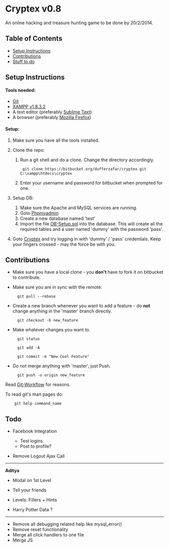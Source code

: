 # Cryptex v0.8

An online hacking and treasure hunting game to be done by 20/2/2014.

## Table of Contents

* [Setup Instructions](#markdown-header-setup-instructions)
* [Contributions](#markdown-header-contributions)
* [Stuff to do](#markdown-header-todo)

## Setup Instructions

#### Tools needed:

* [Git](http://git-scm.com/downloads) 
* [XAMPP v1.8.3.2](http://www.apachefriends.org/en/xampp.html)
* A text editor (preferably [Sublime Text](http://sublimetext.com/3))
* A browser (preferably [Mozilla Firefox](http://www.mozilla.org/en-US/firefox/new/))

#### Setup:

1. Make sure you have all the tools installed.

2. Clone the repo:
    1. Run a git shell and do a clone. Change the directory accordingly.

            git clone https://bitbucket.org/dufferzafar/cryptex.git C:\xampp\htdocs\cryptex

    2. Enter your username and password for bitbucket when prompted for one.

3. Setup DB:
    1. Make sure the Apache and MySQL services are running.
    2. Goto [Phpmyadmin](http://localhost/phpmyadmin/)
    3. Create a new database named 'test'
    4. Import the file [DB-Setup.sql](/dufferzafar/cryptex/src/master/DB-Setup.sql) into the database. This will create all the required tables and a user named 'dummy' with the password 'pass'.

4. Goto [Cryptex](http://localhost/cryptex/index.php) and try logging in with 'dummy' / 'pass' credentials. Keep your fingers crossed - may the force be with you.

## Contributions

* Make sure you have a local clone - you **don't** have to fork it on bitbucket to contribute.

* Make sure you are in sync with the remote:

        git pull --rebase

* Create a new branch whenever you want to add a feature - do **not** change anything in the 'master' branch directly.

        git checkout -b new_feature

* Make whatever changes you want to.

        git status
        
        git add -A

        git commit -m "New Cool Feature"

* Do not merge anything with 'master', just Push. 

        git push -u origin new_feature

Read [Git-Workflow](https://www.atlassian.com/git/workflows#!workflow-gitflow) for reasons.

To read git's man pages do:

        git help command_name

## Todo

* Facebook Integration 
    * Test logins
    * Post to profile?

* Remove Logout Ajax Call

----------------------------------

**Aditya**

* Modal on 1st Level
* Tell your friends

* Levels: Fillers + Hints
* Harry Potter Data ?

----------------------------------

* Remove all debugging related help like mysql_error()
* Remove reset functionality
* Merge all click handlers to one file
* Merge JS <footer>
